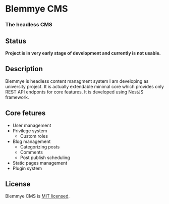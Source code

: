# Blemmye CMS
### The headless CMS

## Status
**Project is in very early stage of development and currently is not usable.**

## Description
Blemmye is headless content managment system I am developing as university project. It is actually extendable minimal core which provides only REST API endponts for core features. It is developed using NestJS framework.

## Core fetures
- User management
- Privilege system
  - Custom roles
- Blog management
  - Categorizing posts
  - Comments
  - Post publish scheduling
- Static pages management
- Plugin system

## License

  Blemmye CMS is [MIT licensed](LICENSE).

